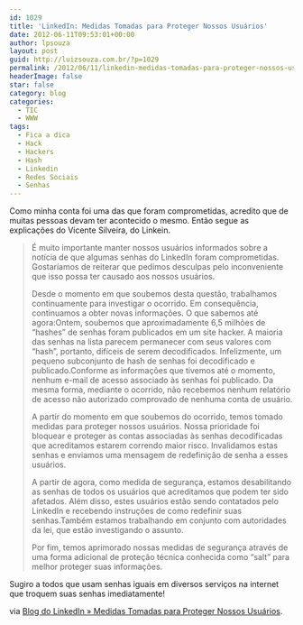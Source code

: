 ```yaml
---
id: 1029
title: 'LinkedIn: Medidas Tomadas para Proteger Nossos Usuários'
date: 2012-06-11T09:53:01+00:00
author: lpsouza
layout: post
guid: http://luizsouza.com.br/?p=1029
permalink: /2012/06/11/linkedin-medidas-tomadas-para-proteger-nossos-usuarios/
headerImage: false
star: false
category: blog
categories:
  - TIC
  - WWW
tags:
  - Fica a dica
  - Hack
  - Hackers
  - Hash
  - Linkedin
  - Redes Sociais
  - Senhas
---
```

Como minha conta foi uma das que foram comprometidas, acredito que de muitas pessoas devam ter acontecido o mesmo. Então segue as explicações do Vicente Silveira, do Linkein.

> É muito importante manter nossos usuários informados sobre a notícia de que algumas senhas do LinkedIn foram comprometidas. Gostaríamos de reiterar que pedimos desculpas pelo inconveniente que isso possa ter causado aos nossos usuários.
> 
> Desde o momento em que soubemos desta questão, trabalhamos continuamente para investigar o ocorrido. Em consequência, continuamos a obter novas informações. O que sabemos até agora:Ontem, soubemos que aproximadamente 6,5 milhões de &#8220;hashes&#8221; de senhas foram publicados em um site hacker. A maioria das senhas na lista parecem permanecer com seus valores com &#8220;hash&#8221;, portanto, difíceis de serem decodificados. Infelizmente, um pequeno subconjunto de hash de senhas foi decodificado e publicado.Conforme as informações que tivemos até o momento, nenhum e-mail de acesso associado às senhas foi publicado. Da mesma forma, mediante o ocorrido, não recebemos nenhum relatório de acesso não autorizado comprovado de nenhuma conta de usuário.
> 
> A partir do momento em que soubemos do ocorrido, temos tomado medidas para proteger nossos usuários. Nossa prioridade foi bloquear e proteger as contas associadas às senhas decodificadas que acreditamos estarem correndo maior risco. Invalidamos estas senhas e enviamos uma mensagem de redefinição de senha a esses usuários.
> 
> A partir de agora, como medida de segurança, estamos desabilitando as senhas de todos os usuários que acreditamos que podem ter sido afetados. Além disso, estes usuários estão sendo contatados pelo LinkedIn e recebendo instruções de como redefinir suas senhas.Também estamos trabalhando em conjunto com autoridades da lei, que estão investigando o assunto.
> 
> Por fim, temos aprimorado nossas medidas de segurança através de uma forma adicional de proteção técnica conhecida como &#8220;salt&#8221; para melhor proteger suas informações.

Sugiro a todos que usam senhas iguais em diversos serviços na internet que troquem suas senhas imediatamente!

via [Blog do LinkedIn » Medidas Tomadas para Proteger Nossos Usuários](http://blog.linkedin.com/2012/06/07/taking-steps-to-protect-our-members/pt).